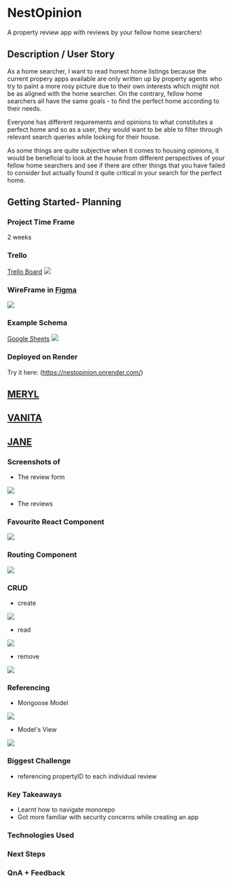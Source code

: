 # NestOpinion
A property review app with reviews by your fellow home searchers!

## Description / User Story
As a home searcher, I want to read honest home listings because the current propery apps available are only written up by property agents who try to paint a more rosy picture due to their own interests which might not be as aligned with the home searcher. On the contrary, fellow home searchers all have the same goals - to find the perfect home according to their needs.

Everyone has different requirements and opinions to what constitutes a perfect home and so as a user, they would want to be able to filter through relevant search queries while looking for their house.

As some things are quite subjective when it comes to housing opinions, it would be beneficial to look at the house from different perspectives of your fellow home searchers and see if there are other things that you have failed to consider but actually found it quite critical in your search for the perfect home.

## Getting Started- Planning

### Project Time Frame
2 weeks

### Trello
[Trello Board](https://trello.com/b/nMGA0Eyq/ga-sei-project-3)
<img src="screenshots/trello.png">

### WireFrame in [Figma](https://www.figma.com/board/tnVfWKHcX4gzCulPPkbyaR/Project-3?node-id=0%3A1&t=IE89gLKHWpSDTkl7-1) 
<img src="screenshots/wireframe.png">

### Example Schema
[Google Sheets](https://docs.google.com/spreadsheets/d/1En5AYS5Jb8o0fZvBJPKw_9DJl8ueUhnMdwmN__04wTc/edit?usp=sharing)
<img src="screenshots/exampleSchema.png">

### Deployed on Render
Try it here: (https://nestopinion.onrender.com/)

## [MERYL](https://github.com/Merylcheng)


## [VANITA](https://github.com/vanitaar)


## [JANE](https://github.com/Janethq)

### Screenshots of
- The review form
<img src="screenshots/reviewForm.png">

- The reviews

### Favourite React Component
<img src="screenshots/reviewDetailsComponent.png">

### Routing Component
<img src="screenshots/routing.png">

### CRUD
- create
<img src="screenshots/create.png">

- read
<img src="screenshots/read.png">

- remove
<img src="screenshots/delete.png">

### Referencing
- Mongoose Model
<img src="screenshots/referencingmodel.png">

- Model's View
<img src="screenshots/referencingreviewform.png">

### Biggest Challenge
- referencing propertyID to each individual review

### Key Takeaways
- Learnt how to navigate monorepo
- Got more familiar with security concerns while creating an app

### Technologies Used

### Next Steps

### QnA + Feedback